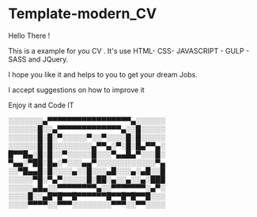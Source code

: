 # Template-modern_CV

Hello There ! 

This is a example for you CV . It's use HTML- CSS- JAVASCRIPT - GULP - SASS and JQuery.

I hope you like it and helps to you to get your dream Jobs.

I accept suggestions on how to improve it 

Enjoy it and Code IT 


░░░░░░░▄▀▀▀▀▀▀▀▀▀▀▀▀▀▀▀▀▀▄░░░░░░                                                                                                                                                                                             
░░░░░░█░░▄▀▀▀▀▀▀▀▀▀▀▀▀▀▄░░█░░░░░                                                                                    
░░░░░░█░█░▀░░░░░▀░░▀░░░░█░█░░░░░                                                                                    
░░░░░░█░█░░░░░░░░▄▀▀▄░▀░█░█▄▀▀▄░                                                              
█▀▀█▄░█░█░░▀░░░░░█░░░▀▄▄█▄▀░░░█░                                                                                          
▀▄▄░▀██░█▄░▀░░░▄▄▀░░░░░░░░░░░░▀▄                                                                                                                                         
░░▀█▄▄█░█░░░░▄░░█░░░▄█░░░▄░▄█░░█                                                                                                   
░░░░░▀█░▀▄▀░░░░░█░██░▄░░▄░░▄░███                                                                                
░░░░░▄█▄░░▀▀▀▀▀▀▀▀▄░░▀▀▀▀▀▀▀░▄▀░                                                                                                   
░░░░█░░▄█▀█▀▀█▀▀▀▀▀▀█▀▀█▀█▀▀█░░░                                                                                  
░░░░▀▀▀▀░░▀▀▀░░░░░░░░▀▀▀░░▀▀░░░░                                                                                            




